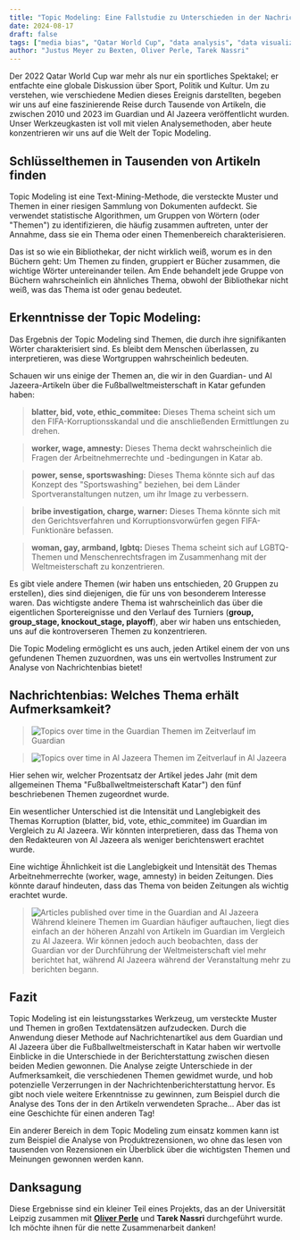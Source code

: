 ```yaml
---
title: "Topic Modeling: Eine Fallstudie zu Unterschieden in der Nachrichtenberichterstattung"
date: 2024-08-17
draft: false
tags: ["media bias", "Qatar World Cup", "data analysis", "data visualization", Topic Modeling]
author: "Justus Meyer zu Bexten, Oliver Perle, Tarek Nassri"
---
```


Der 2022 Qatar World Cup war mehr als nur ein sportliches Spektakel; er entfachte eine globale Diskussion über Sport, Politik und Kultur. Um zu verstehen, wie verschiedene Medien dieses Ereignis darstellten, begeben wir uns auf eine faszinierende Reise durch Tausende von Artikeln, die zwischen 2010 und 2023 im Guardian und Al Jazeera veröffentlicht wurden. Unser Werkzeugkasten ist voll mit vielen Analysemethoden, aber heute konzentrieren wir uns auf die Welt der Topic Modeling.

## Schlüsselthemen in Tausenden von Artikeln finden

Topic Modeling ist eine Text-Mining-Methode, die versteckte Muster und Themen in einer riesigen Sammlung von Dokumenten aufdeckt. Sie verwendet statistische Algorithmen, um Gruppen von Wörtern (oder "Themen") zu identifizieren, die häufig zusammen auftreten, unter der Annahme, dass sie ein Thema oder einen Themenbereich charakterisieren.

Das ist so wie ein Bibliothekar, der nicht wirklich weiß, worum es in den Büchern geht: Um Themen zu finden, gruppiert er Bücher zusammen, die wichtige Wörter untereinander teilen. Am Ende behandelt jede Gruppe von Büchern wahrscheinlich ein ähnliches Thema, obwohl der Bibliothekar nicht weiß, was das Thema ist oder genau bedeutet.

## Erkenntnisse der Topic Modeling:

Das Ergebnis der Topic Modeling sind Themen, die durch ihre signifikanten Wörter charakterisiert sind. Es bleibt dem Menschen überlassen, zu interpretieren, was diese Wortgruppen wahrscheinlich bedeuten.

Schauen wir uns einige der Themen an, die wir in den Guardian- und Al Jazeera-Artikeln über die Fußballweltmeisterschaft in Katar gefunden haben:

> **blatter, bid, vote, ethic_commitee:** Dieses Thema scheint sich um den FIFA-Korruptionsskandal und die anschließenden Ermittlungen zu drehen.

> **worker, wage, amnesty:** Dieses Thema deckt wahrscheinlich die Fragen der Arbeitnehmerrechte und -bedingungen in Katar ab.

> **power, sense, sportswashing:** Dieses Thema könnte sich auf das Konzept des "Sportswashing" beziehen, bei dem Länder Sportveranstaltungen nutzen, um ihr Image zu verbessern.

> **bribe investigation, charge, warner:** Dieses Thema könnte sich mit den Gerichtsverfahren und Korruptionsvorwürfen gegen FIFA-Funktionäre befassen.

> **woman, gay, armband, lgbtq:** Dieses Thema scheint sich auf LGBTQ-Themen und Menschenrechtsfragen im Zusammenhang mit der Weltmeisterschaft zu konzentrieren.

Es gibt viele andere Themen (wir haben uns entschieden, 20 Gruppen zu erstellen), dies sind diejenigen, die für uns von besonderem Interesse waren. Das wichtigste andere Thema ist wahrscheinlich das über die eigentlichen Sportereignisse und den Verlauf des Turniers (**group, group_stage, knockout_stage, playoff**), aber wir haben uns entschieden, uns auf die kontroverseren Themen zu konzentrieren.

Die Topic Modeling ermöglicht es uns auch, jeden Artikel einem der von uns gefundenen Themen zuzuordnen, was uns ein wertvolles Instrument zur Analyse von Nachrichtenbias bietet!

## Nachrichtenbias: Welches Thema erhält Aufmerksamkeit?

>![Topics over time in the Guardian](/restricted_topic_freq_guardian.png)
Themen im Zeitverlauf im Guardian

>![Topics over time in Al Jazeera](/restricted_topics_overtime_jazeera.png)
Themen im Zeitverlauf in Al Jazeera

Hier sehen wir, welcher Prozentsatz der Artikel jedes Jahr (mit dem allgemeinen Thema "Fußballweltmeisterschaft Katar") den fünf beschriebenen Themen zugeordnet wurde.

Ein wesentlicher Unterschied ist die Intensität und Langlebigkeit des Themas Korruption (blatter, bid, vote, ethic_commitee) im Guardian im Vergleich zu Al Jazeera. Wir könnten interpretieren, dass das Thema von den Redakteuren von Al Jazeera als weniger berichtenswert erachtet wurde.

Eine wichtige Ähnlichkeit ist die Langlebigkeit und Intensität des Themas Arbeitnehmerrechte (worker, wage, amnesty) in beiden Zeitungen. Dies könnte darauf hindeuten, dass das Thema von beiden Zeitungen als wichtig erachtet wurde.

>![Articles published over time in the Guardian and Al Jazeera](/articles_published_by_source_and_year.png)
Während kleinere Themen im Guardian häufiger auftauchen, liegt dies einfach an der höheren Anzahl von Artikeln im Guardian im Vergleich zu Al Jazeera. Wir können jedoch auch beobachten, dass der Guardian vor der Durchführung der Weltmeisterschaft viel mehr berichtet hat, während Al Jazeera während der Veranstaltung mehr zu berichten begann.

## Fazit

Topic Modeling ist ein leistungsstarkes Werkzeug, um versteckte Muster und Themen in großen Textdatensätzen aufzudecken. Durch die Anwendung dieser Methode auf Nachrichtenartikel aus dem Guardian und Al Jazeera über die Fußballweltmeisterschaft in Katar haben wir wertvolle Einblicke in die Unterschiede in der Berichterstattung zwischen diesen beiden Medien gewonnen. Die Analyse zeigte Unterschiede in der Aufmerksamkeit, die verschiedenen Themen gewidmet wurde, und hob potenzielle Verzerrungen in der Nachrichtenberichterstattung hervor. Es gibt noch viele weitere Erkenntnisse zu gewinnen, zum Beispiel durch die Analyse des Tons der in den Artikeln verwendeten Sprache... Aber das ist eine Geschichte für einen anderen Tag!

Ein anderer Bereich in dem Topic Modeling zum einsatz kommen kann ist zum Beispiel die Analyse von Produktrezensionen, wo ohne das lesen von tausenden von Rezensionen ein Überblick über die wichtigsten Themen und Meinungen gewonnen werden kann.

## Danksagung

Diese Ergebnisse sind ein kleiner Teil eines Projekts, das an der Universität Leipzig zusammen mit [**Oliver Perle**](https://www.linkedin.com/in/oliver-perle-08b58a23a/) und **Tarek Nassri** durchgeführt wurde. Ich möchte ihnen für die nette Zusammenarbeit danken!